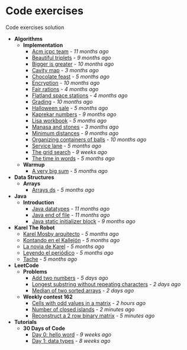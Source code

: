 # Code exercises

Code exercises solution

-   **Algorithms**
    -   **Implementation**
        -   [Acm icpc team](https://gitlab.com/mvochoa/hackerrank/tree/master/Algorithms/Implementation/acm-icpc-team) - _11 months ago_
        -   [Beautiful triplets](https://gitlab.com/mvochoa/hackerrank/tree/master/Algorithms/Implementation/beautiful-triplets) - _9 months ago_
        -   [Bigger is greater](https://gitlab.com/mvochoa/hackerrank/tree/master/Algorithms/Implementation/bigger-is-greater) - _10 months ago_
        -   [Cavity map](https://gitlab.com/mvochoa/hackerrank/tree/master/Algorithms/Implementation/cavity-map) - _3 months ago_
        -   [Chocolate feast](https://gitlab.com/mvochoa/hackerrank/tree/master/Algorithms/Implementation/chocolate-feast) - _5 months ago_
        -   [Encryption](https://gitlab.com/mvochoa/hackerrank/tree/master/Algorithms/Implementation/encryption) - _10 months ago_
        -   [Fair rations](https://gitlab.com/mvochoa/hackerrank/tree/master/Algorithms/Implementation/fair-rations) - _4 months ago_
        -   [Flatland space stations](https://gitlab.com/mvochoa/hackerrank/tree/master/Algorithms/Implementation/flatland-space-stations) - _4 months ago_
        -   [Grading](https://gitlab.com/mvochoa/hackerrank/tree/master/Algorithms/Implementation/grading) - _10 months ago_
        -   [Halloween sale](https://gitlab.com/mvochoa/hackerrank/tree/master/Algorithms/Implementation/halloween-sale) - _5 months ago_
        -   [Kaprekar numbers](https://gitlab.com/mvochoa/hackerrank/tree/master/Algorithms/Implementation/kaprekar-numbers) - _9 months ago_
        -   [Lisa workbook](https://gitlab.com/mvochoa/hackerrank/tree/master/Algorithms/Implementation/lisa-workbook) - _5 months ago_
        -   [Manasa and stones](https://gitlab.com/mvochoa/hackerrank/tree/master/Algorithms/Implementation/manasa-and-stones) - _3 months ago_
        -   [Minimum distances](https://gitlab.com/mvochoa/hackerrank/tree/master/Algorithms/Implementation/minimum-distances) - _9 months ago_
        -   [Organizing containers of balls](https://gitlab.com/mvochoa/hackerrank/tree/master/Algorithms/Implementation/organizing-containers-of-balls) - _10 months ago_
        -   [Service lane](https://gitlab.com/mvochoa/hackerrank/tree/master/Algorithms/Implementation/service-lane) - _5 months ago_
        -   [The grid search](https://gitlab.com/mvochoa/hackerrank/tree/master/Algorithms/Implementation/the-grid-search) - _9 weeks ago_
        -   [The time in words](https://gitlab.com/mvochoa/hackerrank/tree/master/Algorithms/Implementation/the-time-in-words) - _5 months ago_
    -   **Warmup**
        -   [A very big sum](https://gitlab.com/mvochoa/hackerrank/tree/master/Algorithms/Warmup/a-very-big-sum) - _5 months ago_
-   **Data Structures**
    -   **Arrays**
        -   [Arrays ds](https://gitlab.com/mvochoa/hackerrank/tree/master/Data-Structures/Arrays/arrays-ds) - _5 months ago_
-   **Java**
    -   **Introduction**
        -   [Java datatypes](https://gitlab.com/mvochoa/hackerrank/tree/master/Java/Introduction/java-datatypes) - _11 months ago_
        -   [Java end of file](https://gitlab.com/mvochoa/hackerrank/tree/master/Java/Introduction/java-end-of-file) - _11 months ago_
        -   [Java static initializer block](https://gitlab.com/mvochoa/hackerrank/tree/master/Java/Introduction/java-static-initializer-block) - _9 months ago_
-   **Karel The Robot**
    -   [Karel Mosby arquitecto](https://gitlab.com/mvochoa/hackerrank/tree/master/Karel-The-Robot/Karel-Mosby-arquitecto) - _5 months ago_
    -   [Kontando en el Kallejón](https://gitlab.com/mvochoa/hackerrank/tree/master/Karel-The-Robot/Kontando-en-el-Kallejón) - _5 months ago_
    -   [La novia de Karel](https://gitlab.com/mvochoa/hackerrank/tree/master/Karel-The-Robot/La-novia-de-Karel) - _5 months ago_
    -   [Leyendo el periódico](https://gitlab.com/mvochoa/hackerrank/tree/master/Karel-The-Robot/Leyendo-el-periódico) - _5 months ago_
    -   [Tache](https://gitlab.com/mvochoa/hackerrank/tree/master/Karel-The-Robot/Tache) - _5 months ago_
-   **LeetCode**
    -   **Problems**
        -   [Add two numbers](https://gitlab.com/mvochoa/hackerrank/tree/master/LeetCode/Problems/add-two-numbers) - _5 days ago_
        -   [Longest substring without repeating characters](https://gitlab.com/mvochoa/hackerrank/tree/master/LeetCode/Problems/longest-substring-without-repeating-characters) - _2 days ago_
        -   [Median of two sorted arrays](https://gitlab.com/mvochoa/hackerrank/tree/master/LeetCode/Problems/median-of-two-sorted-arrays) - _2 days ago_
    -   **Weekly contest 162**
        -   [Cells with odd values in a matrix](https://gitlab.com/mvochoa/hackerrank/tree/master/LeetCode/Weekly-contest-162/cells-with-odd-values-in-a-matrix) - _2 hours ago_
        -   [Number of closed islands](https://gitlab.com/mvochoa/hackerrank/tree/master/LeetCode/Weekly-contest-162/number-of-closed-islands) - _2 minutes ago_
        -   [Reconstruct a 2 row binary matrix](https://gitlab.com/mvochoa/hackerrank/tree/master/LeetCode/Weekly-contest-162/reconstruct-a-2-row-binary-matrix) - _5 minutes ago_
-   **Tutorials**
    -   **30 Days of Code**
        -   [Day 0: hello word](https://gitlab.com/mvochoa/hackerrank/tree/master/Tutorials/30-Days-of-Code/day-0_hello-word) - _9 weeks ago_
        -   [Day 1: data types](https://gitlab.com/mvochoa/hackerrank/tree/master/Tutorials/30-Days-of-Code/day-1_data-types) - _8 weeks ago_
